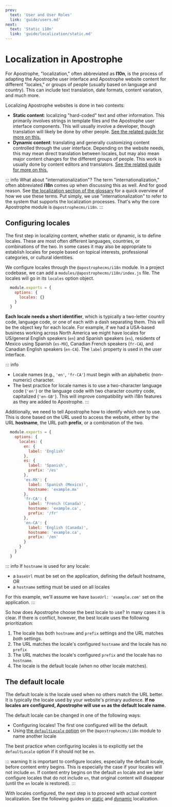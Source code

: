 ```yaml
---
prev:
  text: 'User and User Roles'
  link: 'guide/users.md'
next:
  text: 'Static i10n'
  link: 'guide/localization/static.md'
---
```

# Localization in Apostrophe

For Apostrophe, "localization," often abbreviated as **l10n**, is the process of adapting the Apostrophe user interface and Apostrophe website content for different "locales," or groups of people (usually based on language and country). This can include text translation, date formats, content variation, and much more.

Localizing Apostrophe websites is done in two contexts:

- **Static content**: localizing "hard-coded" text and other information. This primarily involves strings in template files and the Apostrophe user interface components. This will usually involve a developer, though translation will likely be done by other people. [See the related guide for more on this.](static.md)
- **Dynamic content**: translating and generally customizing content controlled through the user interface. Depending on the website needs, this may mean direct translation between locales, but may also mean major content changes for the different groups of people. This work is usually done by content editors and translators. [See the related guide for more on this.](dynamic.md)

::: info What about "internationalization"?
The term "internationalization," often abbreviated **i18n** comes up when discussing this as well. And for good reason. See [the localization section of the glossary](/reference/glossary.md#localization-terms) for a quick overview of how we use these terms. Put simply, we use "internationalization" to refer to the system that supports the localization processes. That's why the core Apostrophe module is `@apostrophecms/i18n`.
:::

## Configuring locales

The first step in localizing content, whether static or dynamic, is to define locales. These are most often different languages, countries, or combinations of the two. In some cases it may also be appropriate to establish locales for people based on topical interests, professional categories, or cultural identities.


We configure locales through the `@apostrophecms/i18n` module. In a project codebase, we can add a `modules/@apostrophecms/i18n/index.js` file. The locales will go in its `locales` option object.

<AposCodeBlock>

  ```javascript
    module.exports = {
      options: {
        locales: {}
      }
    }
  ```
  <template v-slot:caption>
    modules/@apostrophecms/i18n/index.js
  </template>
</AposCodeBlock>

**Each locale needs a short identifier**, which is typically a two-letter country code, language code, or one of each with a dash separating them. This will be the object key for each locale. For example, if we had a USA-based business working across North America we might have locales for US/general English speakers (`en`) and Spanish speakers (`es`), residents of Mexico using Spanish (`es-MX`), Canadian French speakers (`fr-CA`), and Canadian English speakers (`en-CA`). The `label` property is used in the user interface.

::: info
- Locale names (e.g., `'en'`, `'fr-CA'`) must begin with an alphabetic (non-numeric) character.
- The best practice for locale names is to use a two-character language code (`'en'`) or the language code with two character country code, capitalized (`'en-GB'`). This will improve compatibility with i18n features as they are added to Apostrophe.
:::

Additionally, we need to tell Apostrophe how to identify which one to use. This is done based on the URL used to access the website, either by the URL **hostname**, the URL path **prefix**, or a combination of the two.

<AposCodeBlock>

  ```javascript
    module.exports = {
      options: {
        locales: {
          en: {
            label: 'English'
          },
          es: {
            label: 'Spanish',
            prefix: '/es'
          },
          'es-MX': {
            label: 'Spanish (Mexico)',
            hostname: 'example.mx'
          },
          'fr-CA': {
            label: 'French (Canada)',
            hostname: 'example.ca',
            prefix: '/fr'
          },
          'en-CA': {
            label: 'English (Canada)',
            hostname: 'example.ca',
            prefix: '/en'
          }
        }
      }
    }
  ```
  <template v-slot:caption>
    modules/@apostrophecms/i18n/index.js
  </template>
</AposCodeBlock>

::: info
If `hostname` is used for any locale:
- a `baseUrl` must be set on the application, defining the default hostname, OR
- a `hostname` setting must be used on all locales

For this example, we'll assume we have `baseUrl: 'example.com'` set on the application.
:::

So how does Apostrophe choose the best locale to use? In many cases it is clear. If there is conflict, however, the best locale uses the following prioritization:
1. The locale has both `hostname` and `prefix` settings and the URL matches *both* settings.
2. The URL matches the locale's configured `hostname` and the locale has no `prefix`
3. The URL matches the locale's configured `prefix` and the locale has no `hostname`.
4. The locale is the default locale (when no other locale matches).

## The default locale

The default locale is the locale used when no others match the URL better. It is typically the locale used by your website's primary audience. **If no locales are configured, Apostrophe will use `en` as the default locale name.**

The default locale can be changed in one of the following ways:
- Configuring locales! The first one configured will be the default.
- Using [the `defaultLocale` option](/reference/modules/i18n.md) on the `@apostrophecms/i18n` module to name another locale

The best practice when configuring locales is to explicitly set the `defaultLocale` option if it should not be `en`.

::: warning
It is important to configure locales, especially the default locale, before content entry begins. This is especially the case if your locales will not include `en`. If content entry begins on the default `en` locale and we later configure locales that do not include `en`, that original content will disappear (until the `en` locale is restored).
:::

With locales configured, the next step is to proceed with actual content localization. See the following guides on [static](static.md) and [dynamic](dynamic.md) localization.
